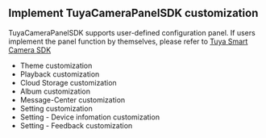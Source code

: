 ## Implement TuyaCameraPanelSDK customization

TuyaCameraPanelSDK supports user-defined configuration panel. If users implement the panel function by themselves, please refer to [Tuya Smart Camera SDK](https://tuyainc.github.io/tuyasmart_camera_android_sdk_doc/en/)

- Theme customization
- Playback customization
- Cloud Storage customization
- Album customization
- Message-Center customization
- Setting customization
- Setting - Device infomation customization
- Setting - Feedback customization

